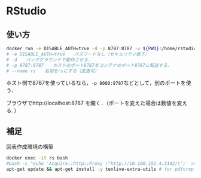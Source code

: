 # RStudio

## 使い方

```bash
docker run -e DISABLE_AUTH=true -d -p 8787:8787 -v ${PWD}:/home/rstudio/work --name rs taroyabuki/test-r
# -e DISABLE_AUTH=true　　パスワードなし（セキュリティ低下）
# -d　　バックグラウンドで動作させる．
# -p 8787:8787　　ホストのポート8787をコンテナのポート8787に転送する．
# --name rs　　名前をrsにする（変更可）
```

ホスト側で8787を使っているなら，`-p 8080:8787`などとして，別のポートを使う．

ブラウザでhttp://localhost:8787 を開く．（ポートを変えた場合は数値を変える．）

## 補足

図表作成環境の構築

```bash
docker exec -it rs bash
#bash -c "echo 'Acquire::http::Proxy \"http://10.100.192.4:3142/\";' >> /etc/apt/apt.conf.d/02proxy"
apt-get update && apt-get install -y texlive-extra-utils # for pdfcrop
```